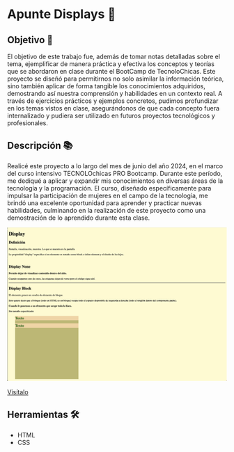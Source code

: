 # Apunte Displays 📓  

## Objetivo 🚀  
El objetivo de este trabajo fue, además de tomar notas detalladas sobre el tema, ejemplificar de manera práctica y efectiva los conceptos y teorías que se abordaron en clase durante el BootCamp de TecnoloChicas. Este proyecto se diseñó para permitirnos no solo asimilar la información teórica, sino también aplicar de forma tangible los conocimientos adquiridos, demostrando así nuestra comprensión y habilidades en un contexto real. A través de ejercicios prácticos y ejemplos concretos, pudimos profundizar en los temas vistos en clase, asegurándonos de que cada concepto fuera internalizado y pudiera ser utilizado en futuros proyectos tecnológicos y profesionales.  

## Descripción 📚  
Realicé este proyecto a lo largo del mes de junio del año 2024, en el marco del curso intensivo TECNOLOchicas PRO Bootcamp. Durante este período, me dediqué a aplicar y expandir mis conocimientos en diversas áreas de la tecnología y la programación. El curso, diseñado específicamente para impulsar la participación de mujeres en el campo de la tecnología, me brindó una excelente oportunidad para aprender y practicar nuevas habilidades, culminando en la realización de este proyecto como una demostración de lo aprendido durante esta clase.  

![apunte-display](Display.png)  

[Visítalo](https://startling-gnome-2527c7.netlify.app)  

## Herramientas 🛠️
- HTML  
- CSS

